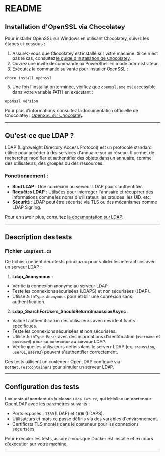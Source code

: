 # README

## Installation d'OpenSSL via Chocolatey

Pour installer OpenSSL sur Windows en utilisant Chocolatey, suivez les étapes ci-dessous :

1. Assurez-vous que Chocolatey est installé sur votre machine. Si ce n'est pas le cas, consultez [le guide d'installation de Chocolatey](https://chocolatey.org/install).
2. Ouvrez une invite de commande ou PowerShell en mode administrateur.
3. Exécutez la commande suivante pour installer OpenSSL :
```
choco install openssl
``` 
5. Une fois l'installation terminée, vérifiez que `openssl.exe` est accessible dans votre variable PATH en exécutant :
```
openssl version
```


Pour plus d'informations, consultez la documentation officielle de Chocolatey : [OpenSSL sur Chocolatey](https://community.chocolatey.org/packages/openssl).

---

## Qu'est-ce que LDAP ?

LDAP (Lightweight Directory Access Protocol) est un protocole standard utilisé pour accéder à des services d'annuaire sur un réseau. Il permet de rechercher, modifier et authentifier des objets dans un annuaire, comme des utilisateurs, des groupes ou des ressources.

### Fonctionnement :
- **Bind LDAP** : Une connexion au serveur LDAP pour s'authentifier.
- **Requêtes LDAP** : Utilisées pour interroger l'annuaire et récupérer des informations comme les noms d'utilisateur, les groupes, les UID, etc.
- **Sécurité** : LDAP peut être sécurisé via TLS ou des mécanismes comme LDAP Signing.

Pour en savoir plus, consultez [la documentation sur LDAP](https://learn.microsoft.com/en-us/azure/azure-netapp-files/lightweight-directory-access-protocol).

---

## Description des tests

### Fichier `LdapTest.cs`

Ce fichier contient deux tests principaux pour valider les interactions avec un serveur LDAP :

1. **Ldap_Anonymous** :
- Vérifie la connexion anonyme au serveur LDAP.
- Teste les connexions sécurisées (LDAPS) et non sécurisées (LDAP).
- Utilise `AuthType.Anonymous` pour établir une connexion sans authentification.

2. **Ldap_SearchForUsers_ShouldReturnSmaussionAsync** :
- Valide l'authentification des utilisateurs avec des identifiants spécifiques.
- Teste les connexions sécurisées et non sécurisées.
- Utilise `AuthType.Basic` avec des informations d'identification (`username` et `password`) pour se connecter au serveur LDAP.
- Vérifie que les utilisateurs définis dans le serveur LDAP (ex. `smaussion`, `user01`, `user02`) peuvent s'authentifier correctement.

Ces tests utilisent un conteneur OpenLDAP configuré via `DotNet.Testcontainers` pour simuler un serveur LDAP.

---

## Configuration des tests

Les tests dépendent de la classe `LdapFixture`, qui initialise un conteneur OpenLDAP avec les paramètres suivants :
- Ports exposés : `1389` (LDAP) et `1636` (LDAPS).
- Utilisateurs et mots de passe définis via des variables d'environnement.
- Certificats TLS montés dans le conteneur pour les connexions sécurisées.

Pour exécuter les tests, assurez-vous que Docker est installé et en cours d'exécution sur votre machine.

---
